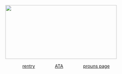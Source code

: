 <p align="center">
<img src="https://i.pinimg.com/736x/1b/29/89/1b298941a4164a4f40ef478bdcd39568.jpg" width="350" height="170">
</p>

<p align="center">
‎ ‎ ‎ ‎ ‎ ‎ ‎‎ ‎ <a href="https://rentry.co/valleysheep">rentry</a> ‎ ‎ ‎ ‎ ‎ ‎ ‎‎ ‎ ‎  ‎ ‎ ‎ ‎ ‎ ‎  <a href="https://valleysheep.atabook.org/">ATA</a> ‎ ‎ ‎ ‎ ‎ ‎ ‎‎ ‎ ‎  ‎ ‎ ‎ ‎ ‎ ‎  <a href="https://en.pronouns.page/@valleysheep">prouns page</a>
</p>
